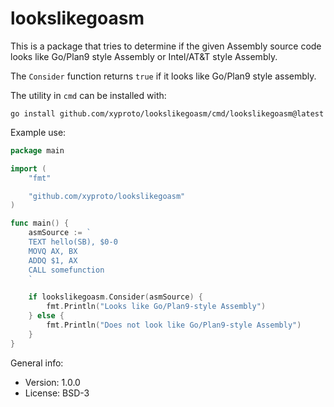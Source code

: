 # lookslikegoasm

This is a package that tries to determine if the given Assembly source code looks like Go/Plan9 style Assembly or Intel/AT&T style Assembly.

The `Consider` function returns `true` if it looks like Go/Plan9 style assembly.

The utility in `cmd` can be installed with:

    go install github.com/xyproto/lookslikegoasm/cmd/lookslikegoasm@latest

Example use:

```go
package main

import (
    "fmt"

    "github.com/xyproto/lookslikegoasm"
)

func main() {
    asmSource := `
    TEXT hello(SB), $0-0
    MOVQ AX, BX
    ADDQ $1, AX
    CALL somefunction
    `

    if lookslikegoasm.Consider(asmSource) {
        fmt.Println("Looks like Go/Plan9-style Assembly")
    } else {
        fmt.Println("Does not look like Go/Plan9-style Assembly")
    }
}
```

General info:

* Version: 1.0.0
* License: BSD-3
